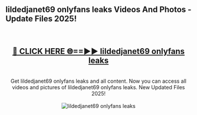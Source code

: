 <h2>lildedjanet69 onlyfans leaks Videos And Photos - Update Files 2025!</h2>
<br>
<div align="center">
<h2><a href="https://linkcuts.com/hfmhzwbr" rel="nofollow">🔴 CLICK HERE 🌐==►► lildedjanet69 onlyfans leaks</a></h2>
<br>
Get lildedjanet69 onlyfans leaks and all content. Now you can access all videos and pictures of lildedjanet69 onlyfans leaks. New Updated Files 2025!
<br>
<br>
<a href="https://linkcuts.com/hfmhzwbr" rel="nofollow" data-target="animated-image.originalLink"><img src="https://i.ibb.co.com/WyWwxjT/player-gif2.gif" alt="lildedjanet69 onlyfans leaks" style="max-width: 100%; display: inline-block;" data-target="animated-image.originalImage"></a>
</div>
<br>